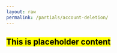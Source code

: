 ```yaml
---
layout: raw
permalink: /partials/account-deletion/
---
```

## <mark>This is placeholder content</mark>

